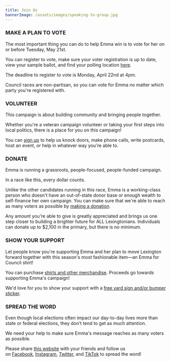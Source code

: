 ```yaml
---
title: Join Us
bannerImage: /assets/images/speaking-to-group.jpg
---
```



### MAKE A PLAN TO VOTE

The most important thing you can do to help Emma win is to vote for her on or before Tuesday, May 21st.

You can register to vote, make sure your voter registration is up to date, view your sample ballot, and find your polling location [here](https://vrsws.sos.ky.gov/ovrweb/govoteky).

The deadline to register to vote is Monday, April 22nd at 4pm.

Council races are non-partisan, so you can vote for Emma no matter which party you're registered with.

### VOLUNTEER

This campaign is about building community and bringing people together.

Whether you're a veteran campaign volunteer or taking your first steps into local politics, there is a place for you on this campaign!

You can [sign up](https://forms.gle/3RwUsGhbmbEXSwC3A) to help us knock doors, make phone calls, write postcards, host an event, or help in whatever way you're able to.

### DONATE

Emma is running a grassroots, people-focused, people-funded campaign.

In a race like this, every dollar counts.

Unlike the other candidates running in this race, Emma is a working-class person who doesn't have an out-of-state donor base or enough wealth to self-finance her own campaign. You can make sure that we're able to reach as many voters as possible by [making a donation](https://secure.actblue.com/donate/emmacurtislex).

Any amount you're able to give is greatly appreciated and brings us one step closer to building a brighter future for ALL Lexingtonians. Individuals can donate up to $2,100 in the primary, but there is no minimum.

### SHOW YOUR SUPPORT

Let people know you're supporting Emma and her plan to move Lexington forward together with this season's most fashionable item—an Emma for Council shirt!

You can purchase [shirts and other merchandise](https://www.bonfire.com/store/emmaforlex/). Proceeds go towards supporting Emma's campaign!

We'd love for you to show your support with a [free yard sign and/or bumper sticker](https://forms.gle/suukLVa9ZrQLqWpi7).

### SPREAD THE WORD

Even though local elections often impact our day-to-day lives more than state or federal elections, they don't tend to get as much attention.

We need your help to make sure Emma's message reaches as many voters as possible.

Please share [this website](https://emmaforlex.com/) with your friends and follow us on [Facebook](https://www.facebook.com/EmmaForLexingtonCouncil), [Instagram](https://www.instagram.com/emmacurtislex/), [Twitter](https://twitter.com/emmacurtislex), and [TikTok](https://www.tiktok.com/@emmacurtislex) to spread the word!

